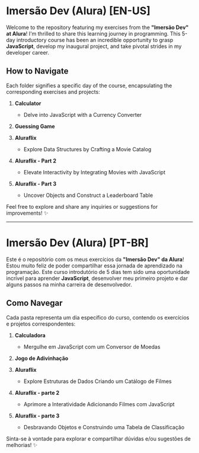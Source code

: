 # **Imersão Dev (Alura)** [EN-US]

Welcome to the repository featuring my exercises from the **"Imersão Dev" at Alura**! 
I'm thrilled to share this learning journey in programming. This 5-day introductory course has been an incredible opportunity to grasp **JavaScript**, develop my inaugural project, and take pivotal strides in my developer career.

## **How to Navigate**
Each folder signifies a specific day of the course, encapsulating the corresponding exercises and projects:

1. **Calculator**
   - Delve into JavaScript with a Currency Converter

2. **Guessing Game**

3. **Aluraflix**
   - Explore Data Structures by Crafting a Movie Catalog

4. **Aluraflix - Part 2**
   - Elevate Interactivity by Integrating Movies with JavaScript

5. **Aluraflix - Part 3**
   - Uncover Objects and Construct a Leaderboard Table

Feel free to explore and share any inquiries or suggestions for improvements! ✨

---
# 
# **Imersão Dev (Alura)** [PT-BR]

Este é o repositório com os meus exercícios da **"Imersão Dev" da Alura**! 
Estou muito feliz de poder compartilhar essa jornada de aprendizado na programação. Este curso introdutório de 5 dias tem sido uma oportunidade incrível para aprender **JavaScript**, desenvolver meu primeiro projeto e dar alguns passos na minha carreira de desenvolvedor.

## **Como Navegar**
Cada pasta representa um dia específico do curso, contendo os exercícios e projetos correspondentes:

1. **Calculadora**
   - Mergulhe em JavaScript com um Conversor de Moedas

2. **Jogo de Adivinhação**

3. **Aluraflix**
   - Explore Estruturas de Dados Criando um Catálogo de Filmes

4. **Aluraflix - parte 2**
   - Aprimore a Interatividade Adicionando Filmes com JavaScript

5. **Aluraflix - parte 3**
   - Desbravando Objetos e Construindo uma Tabela de Classificação

Sinta-se à vontade para explorar e compartilhar dúvidas e/ou sugestões de melhorias! ✨
